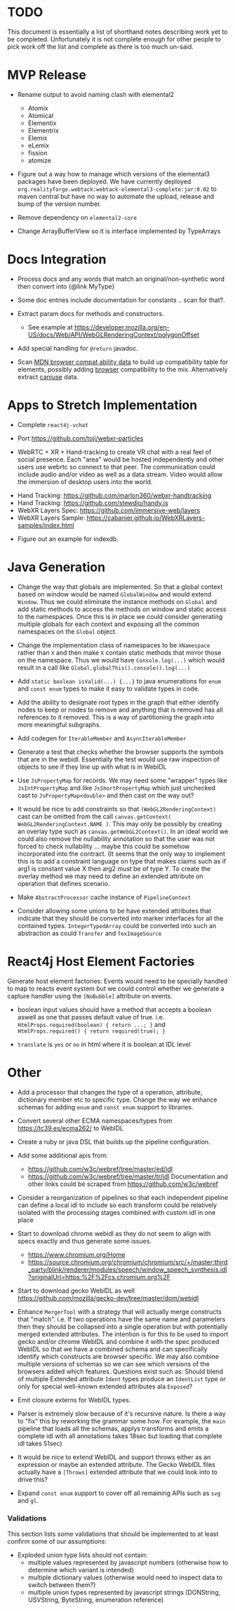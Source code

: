 # TODO

This document is essentially a list of shorthand notes describing work yet to be completed.
Unfortunately it is not complete enough for other people to pick work off the list and
complete as there is too much un-said.

# MVP Release

* Rename output to avoid naming clash with elemental2
  - Atomix
  - Atomical
  - Elementix
  - Elementrix
  - Elemix
  - eLemix
  - fission
  - atomize

* Figure out a way how to manage which versions of the elemental3 packages have been deployed. We
  have currently deployed `org.realityforge.webtack:webtack-elemental3-complete:jar:0.02` to maven central
  but have no way to automate the upload, release and bump of the version number.

* Remove dependency on `elemental2-core`

* Change ArrayBufferView so it is interface implemented by TypeArrays

# Docs Integration

* Process docs and any words that match an original/non-synthetic word then convert into {@link MyType}

* Some doc entries include documentation for constants .. scan for that?.

* Extract param docs for methods and constructors.
  - See example at https://developer.mozilla.org/en-US/docs/Web/API/WebGLRenderingContext/polygonOffset

* Add special handling for `@return` javadoc.

* Scan [MDN browser compat ability data](https://github.com/mdn/browser-compat-data/tree/master/api) to
  build up compatibility table for elements, possibly adding
  [browser](https://github.com/mdn/browser-compat-data/tree/master/browsers) compatibility to the mix.
  Alternatively extract [caniuse](https://github.com/Fyrd/caniuse) data.

# Apps to Stretch Implementation

* Complete `react4j-vchat`

* Port https://github.com/toji/webxr-particles

* WebRTC + XR + Hand-tracking to create VR chat with a real feel of social presence. Each "area" would be hosted
  independently and other users use webrtc so connect to that peer. The communication could include audio and/or
  video as well as a data stream. Video would allow the immersion of desktop users into the world.
 - Hand Tracking: https://github.com/marlon360/webxr-handtracking
 - Hand Tracking: https://github.com/stewdio/handy.js
 - WebXR Layers Spec: https://github.com/immersive-web/layers
 - WebXR Layers Sample: https://cabanier.github.io/WebXRLayers-samples/index.html

* Figure out an example for indexdb.

# Java Generation

* Change the way that globals are implemented. So that a global context based on window would be named `GlobalWindow` and would extend `Window`. Thus we could eliminate the instance methods on `Global` and add static methods to access the methods on window and static access to the namespaces. Once this is in place we could consider generating multiple globals for each context and exposing all the common namespaces on the `Global` object.

* Change the implementation class of namespaces to be `XNamespace` rather than `X` and then make `X` contain static methods that mirror those on the namespace. Thus we would have `Console.log(...)` which would result in a call like `Global.globalThis().console().log(...)`

* Add `static boolean isValid(...) {...}` to java enumerations for `enum` and `const enum` types to make it easy to validate types in code.

* Add the ability to designate root types in the graph that either identify nodes to keep or nodes to remove
  and anything that is removed has all references to it removed. This is a way of partitioning the graph into
  more meaningful subgraphs.

* Add codegen for `IterableMember` and `AsyncIterableMember`

* Generate a test that checks whether the browser supports the symbols that are in the webidl. Essentially the test
  would use raw inspection of objects to see if they line up with what is in WebIDL

* Use `JsPropertyMap` for records. We may need some "wrapper" types like `JsIntPropertyMap` and like `JsShortPropertyMap`
  which just unchecked cast to `JsPropertyMap<double>` and then cast on the way out?

* It would be nice to add constraints so that `(WebGL2RenderingContext)` cast can be omitted from the call
  `canvas.getContext( WebGL2RenderingContext.NAME )`. This may only be possibly by creating an overlay type such as
  `canvas.getWebGL2Context()`. In an ideal world we could also remove the nullability annotation so that the user
  was not forced to check nullability ... maybe this could be somehow incorporated into the contract. (It seems that
  the only way to implement this is to add a constraint language on type that makes claims such as if arg1 is constant
  value X then arg2 must be of type Y. To create the overlay method we may need to define an extended attribute on
  operation that defines scenario.

* Make `AbstractProcessor` cache instance of `PipelineContext`

* Consider allowing some unions to be have extended attributes that indicate that they should be converted into
  marker interfaces for all the contained types. `IntegerTypedArray` could be converted into such an abstraction
  as could `Transfer` and `TexImageSource`

# React4j Host Element Factories

Generate host element factories: Events would need to be specially handled to map to reacts event system but we could control whether we generate a capture handler using the `[NoBubble]` attribute on events.

* boolean input values should have a method that accepts a boolean aswell as one that passes default value of true. i.e. `HtmlProps.required(boolean) { return ...; }` and `HtmlProps.required() { return required(true); }`

* `translate` is `yes` or `no` in html where it is boolean at IDL level

# Other

* Add a processor that changes the type of a operation, attribute, dictionary member etc to specific type.
  Change the way we enhance schemas for adding `enum` and `const enum` support to libraries.

* Convert several other ECMA namespaces/types from https://tc39.es/ecma262/ to WebIDL

* Create a ruby or java DSL that builds up the pipeline configuration.

* Add some additional apis from:
  - https://github.com/w3c/webref/tree/master/ed/idl
  - https://github.com/w3c/webref/tree/master/tr/idl
  Documentation and other links could be scraped from https://github.com/w3c/webref

* Consider a reorganization of pipelines so that each independent pipeline can define a local idl to
  include so each transform could be relatively isolated with the processing stages combined with custom
  idl in one place

* Start to download chrome webidl as they do not seem to align with specs exactly and thus generate some issues.
  - https://www.chromium.org/Home
  - https://source.chromium.org/chromium/chromium/src/+/master:third_party/blink/renderer/modules/speech/window_speech_synthesis.idl?originalUrl=https:%2F%2Fcs.chromium.org%2F

* Start to download gecko WebIDL as well https://github.com/mozilla/gecko-dev/tree/master/dom/webidl

* Enhance `MergerTool` with a strategy that will actually merge constructs that "match". i.e. If two operations
  have the same name and parameters then they should be collapsed into a single operation but with potentially
  merged extended attributes. The intention is for this to be used to import gecko and/or chrome WebIDL and combine
  it with the spec produced WebIDL so that we have a combined schema and can specifically identify which constructs
  are browser specific. We may also combine multiple versions of schemas so we can see which versions of the browsers
  added which features. Questions exist such as: Should blend of multiple Extended attribute `Ident` types produce
  an `IdentList` type or only for special well-known extended attributes ala `Exposed`?

* Emit closure externs for WebIDL types.

* Parser is extremely slow because of it's recursive nature. Is there a way to "fix" this by reworking the
  grammar some how. For example, the `main` pipeline that loads all the schemas, applys transforms and emits
  a complete idl with all annotations takes 18sec but loading that complete idl takes 51sec)

* It would be nice to extend WebIDL and support throws either as an expression or maybe an extended attribute.
  The Gecko WebIDL files actually have a `[Throws]` extended attribute that we could look into to drive this?

* Expand `const enum` support to cover off all remaining APIs such as `svg` and `gl`.

### Validations

This section lists some validations that should be implemented to at least confirm some of our assumptions:

* Exploded union type lists should not contain:
  * multiple values represented by javascript numbers (otherwise how to determine which variant is intended)
  * multiple dictionary values (otherwise would need to inspect data to switch between them?)
  * multiple union types represented by javascript strings (DONString, USVString, ByteString, enumeration reference)
